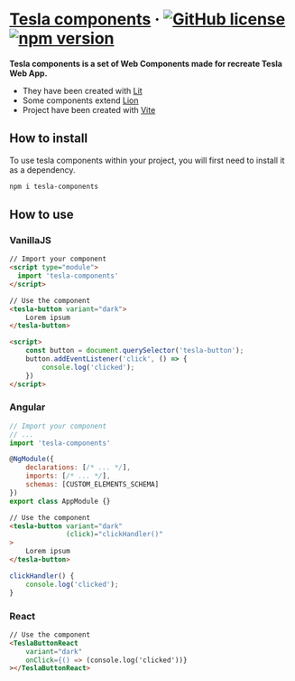 # [Tesla components](https://github.com/riccardo-vettore/tesla-components) &middot; [![GitHub license](https://img.shields.io/badge/license-MIT-blue.svg)](https://github.com/riccardo-vettore/tesla-components/LICENSE) [![npm version](https://img.shields.io/npm/v/react.svg?style=flat)](https://www.npmjs.com/package/tesla-components)

**Tesla components is a set of Web Components made for recreate Tesla Web App.**

- They have been created with <a href="https://lit.dev">Lit</a>
- Some components extend <a href="https://lion-web.netlify.app">Lion</a>
- Project have been created with <a href="https://vitejs.dev">Vite</a>

## How to install
To use tesla components within your project, you will first need to install it as a dependency.
```bash
npm i tesla-components
```

## How to use
### VanillaJS
```html
// Import your component
<script type="module">
  import 'tesla-components'
</script>

// Use the component
<tesla-button variant="dark">
    Lorem ipsum
</tesla-button>

<script>
    const button = document.querySelector('tesla-button');
    button.addEventListener('click', () => {
        console.log('clicked');
    })
</script>
```

### Angular
```js
// Import your component
// ...
import 'tesla-components'

@NgModule({
    declarations: [/* ... */],
    imports: [/* ... */],
    schemas: [CUSTOM_ELEMENTS_SCHEMA]
})
export class AppModule {}
```
```html
// Use the component
<tesla-button variant="dark"
              (click)="clickHandler()"
>
    Lorem ipsum
</tesla-button>
```
```js
clickHandler() {
    console.log('clicked');
}
```

### React
```html
// Use the component
<TeslaButtonReact
    variant="dark"
    onClick={() => (console.log('clicked'))}
></TeslaButtonReact>
```
